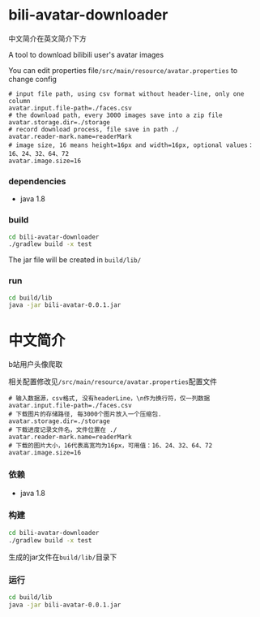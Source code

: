 # bili-avatar-downloader

中文简介在英文简介下方

A tool to download bilibili user's avatar images

You can edit properties file`/src/main/resource/avatar.properties` to change config

```
# input file path, using csv format without header-line, only one column
avatar.input.file-path=./faces.csv
# the download path, every 3000 images save into a zip file
avatar.storage.dir=./storage
# record download process, file save in path ./
avatar.reader-mark.name=readerMark
# image size, 16 means height=16px and width=16px, optional values：16、24、32、64、72
avatar.image.size=16
```

### dependencies

- java 1.8

### build

```bash
cd bili-avatar-downloader
./gradlew build -x test
```

The jar file will be created in `build/lib/`

### run

```bash
cd build/lib
java -jar bili-avatar-0.0.1.jar
```







# 中文简介

b站用户头像爬取

相关配置修改见`/src/main/resource/avatar.properties`配置文件

```properties
# 输入数据源，csv格式, 没有headerLine，\n作为换行符，仅一列数据
avatar.input.file-path=./faces.csv
# 下载图片的存储路径, 每3000个图片放入一个压缩包.
avatar.storage.dir=./storage
# 下载进度记录文件名，文件位置在 ./
avatar.reader-mark.name=readerMark
# 下载的图片大小，16代表高宽均为16px，可用值：16、24、32、64、72
avatar.image.size=16
```

### 依赖

- java 1.8 

### 构建

```bash
cd bili-avatar-downloader
./gradlew build -x test
```

生成的jar文件在`build/lib/`目录下

### 运行

```bash
cd build/lib
java -jar bili-avatar-0.0.1.jar
```



